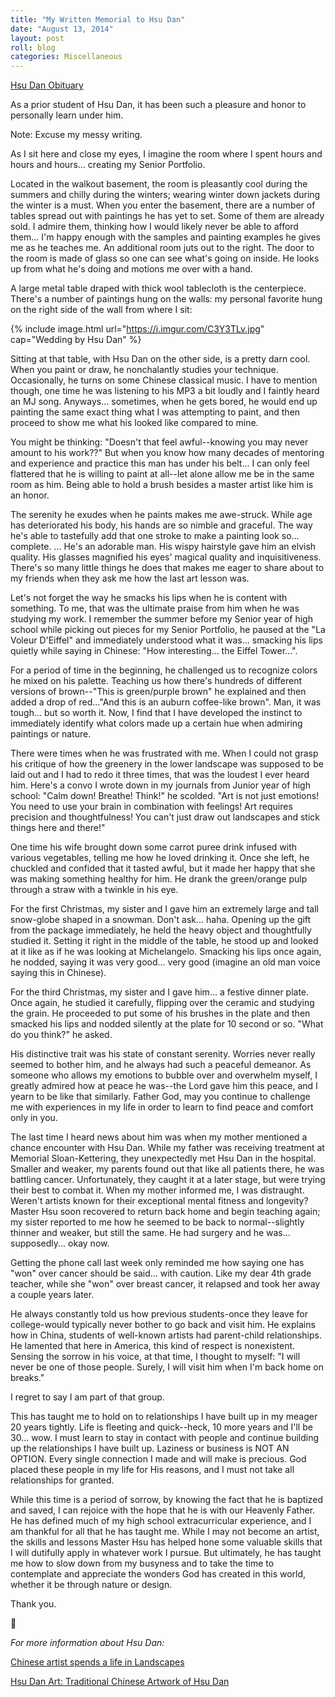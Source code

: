 ```yaml
---
title: "My Written Memorial to Hsu Dan"
date: "August 13, 2014"
layout: post
roll: blog
categories: Miscellaneous
---
```


[Hsu Dan Obituary](http://www.legacy.com/obituaries/nytimes/obituary.aspx?pid=171955355)

As a prior student of Hsu Dan, it has been such a pleasure and honor to personally learn under him.

Note: Excuse my messy writing.

As I sit here and close my eyes, I imagine the room where I spent hours and hours and hours... creating my Senior Portfolio.

Located in the walkout basement, the room is pleasantly cool during the summers and chilly during the winters; wearing winter down jackets during the winter is a must. When you enter the basement, there are a number of tables spread out with paintings he has yet to set. Some of them are already sold. I admire them, thinking how I would likely never be able to afford them... I'm happy enough with the samples and painting examples he gives me as he teaches me. An additional room juts out to the right. The door to the room is made of glass so one can see what's going on inside. He looks up from what he's doing and motions me over with a hand.

A large metal table draped with thick wool tablecloth is the centerpiece. There's a number of paintings hung on the walls: my personal favorite hung on the right side of the wall from where I sit:

{% include image.html url="https://i.imgur.com/C3Y3TLv.jpg" cap="Wedding by Hsu Dan" %}

Sitting at that table, with Hsu Dan on the other side, is a pretty darn cool. When you paint or draw, he nonchalantly studies your technique. Occasionally, he turns on some Chinese classical music. I have to mention though, one time he was listening to his MP3 a bit loudly and I faintly heard an MJ song. Anyways... sometimes, when he gets bored, he would end up painting the same exact thing what I was attempting to paint, and then proceed to show me what his looked like compared to mine. 

You might be thinking: "Doesn't that feel awful--knowing you may never amount to his work??" But when you know how many decades of mentoring and experience and practice this man has under his belt... I can only feel flattered that he is willing to paint at all--let alone allow me be in the same room as him. Being able to hold a brush besides a master artist like him is an honor.

The serenity he exudes when he paints makes me awe-struck. While age has deteriorated his body, his hands are so nimble and graceful. The way he's able to tastefully add that one stroke to make a painting look so... complete. 
... He's an adorable man. His wispy hairstyle gave him an elvish quality. His glasses magnified his eyes' magical quality and inquisitiveness. There's so many little things he does that makes me eager to share about to my friends when they ask me how the last art lesson was.

Let's not forget the way he smacks his lips when he is content with something. To me, that was the ultimate praise from him when he was studying my work. I remember the summer before my Senior year of high school while picking out pieces for my Senior Portfolio, he paused at the "La Voleur D'Eiffel" and immediately understood what it was... smacking his lips quietly while saying in Chinese: "How interesting... the Eiffel Tower...".

For a period of time in the beginning, he challenged us to recognize colors he mixed on his palette. Teaching us how there's hundreds of different versions of brown--"This is green/purple brown" he explained and then added a drop of red..."And this is an auburn coffee-like brown". Man, it was tough... but so worth it. Now, I find that I have developed the instinct to immediately identify what colors made up a certain hue when admiring paintings or nature.

There were times when he was frustrated with me. When I could not grasp his critique of how the greenery in the lower landscape was supposed to be laid out and I had to redo it three times, that was the loudest I ever heard him. Here's a convo I wrote down in my journals from Junior year of high school: "Calm down! Breathe! Think!" he scolded. "Art is not just emotions! You need to use your brain in combination with feelings! Art requires precision and thoughtfulness! You can't just draw out landscapes and stick things here and there!"

One time his wife brought down some carrot puree drink infused with various vegetables, telling me how he loved drinking it. Once she left, he chuckled and confided that it tasted awful, but it made her happy that she was making something healthy for him. He drank the green/orange pulp through a straw with a twinkle in his eye.

For the first Christmas, my sister and I gave him an extremely large and tall snow-globe shaped in a snowman. Don't ask... haha. Opening up the gift from the package immediately, he held the heavy object and thoughtfully studied it. Setting it right in the middle of the table, he stood up and looked at it like as if he was looking at Michelangelo. Smacking his lips once again, he nodded, saying it was very good... very good (imagine an old man voice saying this in Chinese).

For the third Christmas, my sister and I gave him... a festive dinner plate. Once again, he studied it carefully, flipping over the ceramic and studying the grain. He proceeded to put some of his brushes in the plate and then smacked his lips and nodded silently at the plate for 10 second or so. "What do you think?" he asked.

His distinctive trait was his state of constant serenity. Worries never really seemed to bother him, and he always had such a peaceful demeanor. As someone who allows my emotions to bubble over and overwhelm myself, I greatly admired how at peace he was--the Lord gave him this peace, and I yearn to be like that similarly. Father God, may you continue to challenge me with experiences in my life in order to learn to find peace and comfort only in you.

The last time I heard news about him was when my mother mentioned a chance encounter with Hsu Dan. While my father was receiving treatment at Memorial Sloan-Kettering, they unexpectedly met Hsu Dan in the hospital. Smaller and weaker, my parents found out that like all patients there, he was battling cancer. Unfortunately, they caught it at a later stage, but were trying their best to combat it. When my mother informed me, I was distraught. Weren't artists known for their exceptional mental fitness and longevity? Master Hsu soon recovered to return back home and begin teaching again; my sister reported to me how he seemed to be back to normal--slightly thinner and weaker, but still the same. He had surgery and he was... supposedly... okay now.

Getting the phone call last week only reminded me how saying one has "won" over cancer should be said... with caution. Like my dear 4th grade teacher, while she "won" over breast cancer, it relapsed and took her away a couple years later.

He always constantly told us how previous students-once they leave for college-would typically never bother to go back and visit him. He explains how in China, students of well-known artists had parent-child relationships. He lamented that here in America, this kind of respect is nonexistent. Sensing the sorrow in his voice, at that time, I thought to myself: "I will never be one of those people. Surely, I will visit him when I'm back home on breaks." 

I regret to say I am part of that group. 

This has taught me to hold on to relationships I have built up in my meager 20 years tightly. Life is fleeting and quick--heck, 10 more years and I'll be 30... wow. I must learn to stay in contact with people and continue building up the relationships I have built up. Laziness or business is NOT AN OPTION. Every single connection I made and will make is precious. God placed these people in my life for His reasons, and I must not take all relationships for granted.

While this time is a period of sorrow, by knowing the fact that he is baptized and saved, I can rejoice with the hope that he is with our Heavenly Father. He has defined much of my high school extracurricular experience, and I am thankful for all that he has taught me. While I may not become an artist, the skills and lessons Master Hsu has helped hone some valuable skills that I will dutifully apply in whatever work I pursue. But ultimately, he has taught me how to slow down from my busyness and to take the time to contemplate and appreciate the wonders God has created in this world, whether it be through nature or design.

Thank you.

&#x1f342;

_For more information about Hsu Dan:_

[Chinese artist spends a life in Landscapes](http://newjerseyhills.com/echoes-sentinel/news/chinese-artist-spends-a-life-in-landscapes/article_ab149a64-079f-11e4-93a2-001a4bcf887a.html)

[Hsu Dan Art: Traditional Chinese Artwork of Hsu Dan](http://hsudanart.wordpress.com/)